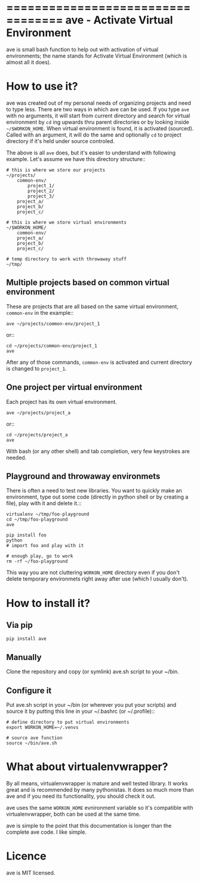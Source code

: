 ==================================
ave - Activate Virtual Environment
==================================

ave is small bash function to help out with activation of virtual
environments; the name stands for Activate Virtual Environment
(which is almost all it does).


How to use it?
==============

ave was created out of my personal needs of organizing projects and
need to type less. There are two ways in which ave can be used.
If you type ``ave`` with no arguments, it will start from current
directory and search for virtual environment by ``cd`` ing upwards
thru parent directories or by looking inside ``~/$WORKON_HOME``.
When virtual environment is found, it is activated (sourced).
Called with an argument, it will do the same and optionally
``cd`` to project directory if it's held under source controled.

The above is all ``ave`` does, but it's easier to understand with
following example. Let's assume we have this directory structure::

    # this is where we store our projects
    ~/projects/
        common-env/
            project_1/
            project_2/
            project_3/
        project_a/
        project_b/
        project_c/

    # this is where we store virtual environments
    ~/$WORKON_HOME/
        common-env/
        project_a/
        project_b/
        project_c/

    # temp directory to work with throwaway stuff
    ~/tmp/

Multiple projects based on common virtual environment
-----------------------------------------------------

These are projects that are all based on the same virtual environment,
``common-env`` in the example::

    ave ~/projects/common-env/project_1

or::

    cd ~/projects/common-env/project_1
    ave

After any of those commands, ``common-env`` is activated and current
directory is changed to ``project_1``.

One project per virtual environment
-----------------------------------

Each project has its own virtual environment.

    ave ~/projects/project_a

or::

    cd ~/projects/project_a
    ave

With bash (or any other shell) and tab completion, very few keystrokes
are needed.

Playground and throwaway environmets
------------------------------------

There is often a need to test new libraries. You want to quickly make an
environment, type out some code (directly in python shell or by creating
a file), play with it and delete it.::

    virtualenv ~/tmp/foo-playground
    cd ~/tmp/foo-playground
    ave

    pip install foo
    python
    # import foo and play with it

    # enough play, go to work
    rm -rf ~/foo-playground

This way you are not cluttering ``WORKON_HOME`` directory even if you don't
delete temporary environmets right away after use (which I usually don't).


How to install it?
==================

Via pip
-------

    pip install ave

Manually
--------

Clone the repository and copy (or symlink) ave.sh script to your ~/bin.

Configure it
------------

Put ave.sh script in your ~/bin (or wherever you put your scripts)
and source it by putting this line in your ~/.bashrc (or ~/.profile)::

    # define directory to put virtual environments
    export WORKON_HOME=~/.venvs

    # source ave function
    source ~/bin/ave.sh


What about virtualenvwrapper?
=============================

By all means, virtualenvwrapper is mature and well tested library. It works great
and is recommended by many pythonistas. It does so much more than ave and if you
need its functionality, you should check it out.

ave uses the same ``WORKON_HOME`` evnironment variable so it's compatible with
virtualenvwrapper, both can be used at the same time.

ave is simple to the point that this documentation is longer than the complete
ave code. I like simple.


Licence
=======

ave is MIT licensed.
